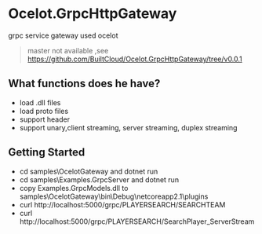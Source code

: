 # Ocelot.GrpcHttpGateway
grpc service gateway used ocelot


> master not available  ,see https://github.com/BuiltCloud/Ocelot.GrpcHttpGateway/tree/v0.0.1

## What functions does he have?

* load .dll files
* load proto files
* support header
* support unary,client streaming, server streaming, duplex streaming

## Getting Started

* cd samples\OcelotGateway and dotnet run
* cd samples\Examples.GrpcServer  and dotnet run
* copy Examples.GrpcModels.dll to samples\OcelotGateway\bin\Debug\netcoreapp2.1\plugins
* curl http://localhost:5000/grpc/PLAYERSEARCH/SEARCHTEAM
* curl http://localhost:5000/grpc/PLAYERSEARCH/SearchPlayer_ServerStream
